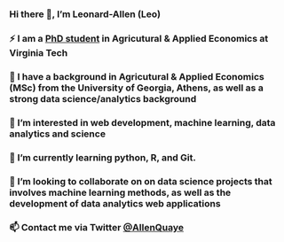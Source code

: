 ### Hi there 👋, I’m Leonard-Allen (Leo)
### ⚡ I am a [PhD student](https://aaec.vt.edu/people/graduatestudents/index/quaye-leonard-allen.html) in Agricutural & Applied Economics at Virginia Tech
### 🔭 I have a background in Agricutural & Applied Economics (MSc) from the University of Georgia, Athens, as well as a strong data science/analytics background
### 👀 I’m interested in web development, machine learning, data analytics and science
### 🌱 I’m currently learning python, R, and Git.
### 👯 I’m looking to collaborate on on data science projects that involves machine learning methods, as well as the development of data analytics web applications
### 📫 Contact me via Twitter [@AllenQuaye](https://twitter.com/AllenQuaye)

<!--
**leoallen8/leoallen8** i s a ✨ _special_ ✨ repository because its `README.md` (this file) appears on your GitHub profile.

Here are some ideas to get you started:

- 🔭 I’m currently working on ...
- 🌱 I’m currently learning ...
- 👯 I’m looking to collaborate on ...
- 🤔 I’m looking for help with ...
- 💬 Ask me about ...
- 📫 How to reach me: ...
- 😄 Pronouns: ...
- ⚡ Fun fact: ...
-->
